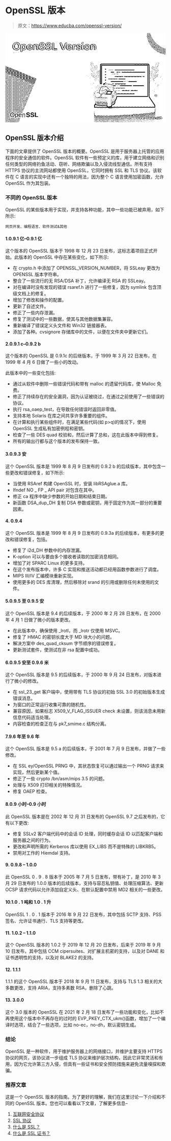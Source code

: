 # OpenSSL 版本

> 原文：<https://www.educba.com/openssl-version/>

![OpenSSL Version](img/bf53d0cef8fbfce7ffc1b7e6d601981a.png)



## OpenSSL 版本介绍

下面的文章提供了 OpenSSL 版本的概要。OpenSSL 是用于服务器上托管的应用程序的安全通信的软件。OpenSSL 软件有一些预定义的库，用于建立网络和识别任何类型的网络钓鱼活动、窃听、网络欺骗以及入侵流线型通信。所有支持 HTTPS 协议的主流网站都使用 OpenSSL，它同时拥有 SSL 和 TLS 协议。该软件在 C 语言的实现中还有一个独特的用法，因为整个 C 语言使用加密函数，允许 OpenSSL 作为其包装。

### 不同的 OpenSSL 版本

OpenSSL 的某些版本用于实现，并支持各种功能，其中一些功能已被弃用，如下所示:

<small>网页开发、编程语言、软件测试&其他</small>

#### 1.0.9.1 亿–0.9.1 亿

这个版本的 OpenSSL 版本于 1998 年 12 月 23 日发布，这标志着项目正式开始。此版本的 OpenSSL 中存在某些变化，如下所示:

*   在 crypto.h 中添加了 OPENSSL_VERSION_NUMBER，将 SSLeay 更改为 OPENSSL 版本字符串。
*   整合了一些流行的无 RSA/DSA 补丁，允许编译无 RSA 的 SSLeay。
*   对在编译时没有发现的错误 rsaref.h 进行了一些修复，因为 symlink 包含顶级文档上的修复。
*   增加了修改和操作的配置。
*   更新了自述文件。
*   修正了一些内存泄漏。
*   修复了测试中的一些数据，使其与其他数据集兼容。
*   重新编译了错误定义头文件和 Win32 链接器表。
*   添加了各种。cvsignore 存储库中的文件，以便在文件夹中更新它们。

#### 2.0.9.1 c–0.9.2 b

这个版本的 OpenSSL 是 0.9.1c 的后继版本，于 1999 年 3 月 22 日发布，在 1999 年 4 月 6 日做了一些小的改动。

此版本中的一些变化包括:

*   通过从软件中删除一些错误代码和带有 malloc 的遗留代码库，使 Malloc 免费。
*   修正了持续存在的安全漏洞，因为认证被绕过，在通过之前使用了一些错误的协议。
*   执行 rsa_oaep_test，在导致任何错误时返回非零值。
*   支持本地 Solaris 在库之间共享许多重要的组件。
*   在计算和执行某些组件时，在满足某些代码(如 p>q)的情况下，使用 OpenSSL 生成私有加密例程和密钥。
*   检查了一些 DES quad 校验和，然后计算了总和，这在此版本中得到修复。
*   所有的输出行都与这个版本的发布保持一致。

#### 3.0.9.3 安

这个 OpenSSL 版本是 1999 年 8 月 9 日发布的 0.9.2 b 的后续版本，其中包含一些更改和错误修复，如下所示:

*   当使用 RSAref 构建 OpenSSL 时，安装 libRSAglue.a 库。
*   Ifndef NO _ FP _ API pair 对包含在其中。
*   修正 ca 程序中缺少参数的开始日期和结束日期。
*   新函数 DSA_dup_DH 复制 DSA 参数或密钥，用于固定作为其一部分的重要因素。

#### 4\. 0.9.4

这个 OpenSSL 版本是 1999 年 8 月 9 日发布的 0.9.3a 的后续版本，有更多的更改和错误修复，包括。

*   修复了 i2d_DH 参数中的内存泄漏。
*   K-option 可以与要由多个接收者读取的加密消息相同。
*   增加了对 SPARC Linux 的更多支持。
*   在这个发布版本中，许多 C 实现和推送活动都已经用函数参数进行了调度。
*   MIPS III/IV 汇编模块重新实现。
*   使用更多的 DES 库清理，然后移除对 srand 的引用或删除任何未使用的文件。

#### 5.0.9.5 至 0.9.5 安

这个 OpenSSL 版本是 9.4 的后续版本，于 2000 年 2 月 28 日发布，在 2000 年 4 月 1 日做了微小的版本更改。

*   在此版本中，确保使用 _lrotl，而 _lrotr 仅使用 MSVC。
*   修复了 HMAC 的密钥长度大于 MD 块大小的问题。
*   解决方案中 des_quad_cksum 字节顺序的错误修复。
*   更新测试套件，使测试在非 rsa 配置中成功。

#### 6.0.9.5 安至 0.9.6 米

这个 OpenSSL 版本是 9.5 的后续版本，于 2000 年 9 月 24 日发布，对版本进行了微小的修改。

*   在 ssl_23_get 客户端中，使用带有 TLS 协议的初始 SSL 3.0 的初始版本生成错误消息。
*   为窗口的正常运行收集可靠的随机性。
*   兼容原因，如果标志 X509_V_FLAG_ISSUER check 未设置，则该消息未用新信息代码适当处理。
*   内容检查的检查正在与 pk7_smime.c 结构分离。

#### 7.9.6 年至 9.6 年

这个 OpenSSL 版本是 9.5 a 的后续版本，于 2001 年 7 月 9 日发布，并做了一些修改。

*   在 SSL ey/OpenSSL PRNG 中，其状态恢复可以通过输出一个 PRNG 请求来实现，然后更新某个值。
*   修正了一些 crypto /bn/asm/mips 3.5 的问题。
*   处理与 X509 打印相关的特殊情况。
*   修复 OAEP 检查。

#### 8.0.9 小时–0.9 小时

此 OpenSSL 版本是在 2002 年 12 月 31 日发布的 OpenSSL 9.7 之后发布的，它有以下更改:

*   修复 SSLv2 客户端代码中的会话 ID 处理，同时缓存会话 ID 以匹配客户端和服务器之间的行为。
*   更改和声明所需的 Kerberos 库以使用 EX_LIBS 而不是特殊的 LIBKRB5。
*   禁用对工作的 Hiemdal 支持。

#### 9\. 0.9.8 – 1.0.0

此 OpenSSL 0 . 9 . 8 版本于 2005 年 7 月 5 日发布，带有补丁，是 2010 年 3 月 29 日发布的 1.0.0 版本的后续版本，支持与容忍私钥值、处理压缩算法、更新 OCSP 请求代码以允许添加自定义头、在默认配置中禁用 MD2 相关的一些更改。

#### 10.1.0 . 1 吨和 1.0 . 1 升

OpenSSL 1 . 0 . 1 版本于 2016 年 9 月 22 日发布，其中包括 SCTP 支持、PSS 签名、允许证书通行、TLS 支持等更改。

#### 11\. 1.0.2 – 1.1.0

这个 OpenSSL 版本的 1.0.2 于 2019 年 12 月 20 日发布，后来于 2019 年 9 月 10 日发布，其中包括 CCM cipersuites、对扩展主机密的支持，以及对 DANE 和证书透明性的支持，以及对 BLAKE2 的支持。

#### 12\. 1.1.1

1.1.1 的这个 OpenSSL 版本于 2018 年 9 月 11 日发布，支持与 TLS 1.3 相关的大多数更改，支持 ARIA，支持多素数 RSA，删除了心跳。

#### 13\. 3.0.0

这个 3.0 版本的 OpenSSL 在 2021 年 2 月 18 日发布了一些功能和变化，比如不再使用这个版本中不再存在的过时的 EVP_PKEY_CTX_ukm()函数，增加了一个编译时选项，结合了一些选项，比如 no-ec，no-dh，默认密钥生成。

### 结论

OpenSSL 是一种软件，用于维护服务器上的网络接口，并维护主要支持 HTTPS 协议的网页，该协议进一步组成 TLS 协议来维护层次结构，因此它非常灵活和有用，因为它允许第三方入侵，但具有一些证书和安全预防措施来避免流量嗅探和欺骗。

### 推荐文章

这是一个 OpenSSL 版本的指南。为了更好的理解，我们在这里讨论一下介绍和不同的 OpenSSL 版本。您也可以看看以下文章，了解更多信息–

1.  [互联网安全协议](https://www.educba.com/internet-security-protocols/)
2.  [SSL 协议](https://www.educba.com/ssl-protocols/)
3.  [什么是 SSL？](https://www.educba.com/what-is-ssl/)
4.  [什么是 SSL 证书？](https://www.educba.com/what-is-ssl-certificate/)





